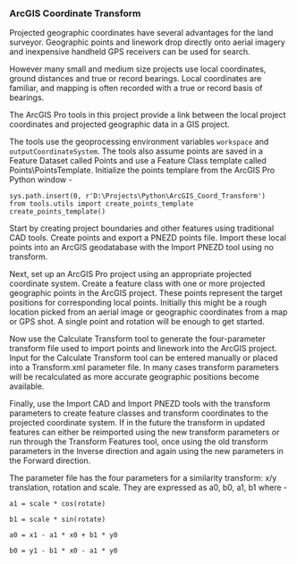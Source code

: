 ### ArcGIS Coordinate Transform

Projected geographic coordinates have several advantages for the land surveyor. 
Geographic points and linework drop directly onto aerial imagery and inexpensive handheld 
GPS receivers can be used for search.

However many small and medium size projects use local coordinates, ground distances 
and true or record bearings. Local coordinates are familiar, and mapping is often 
recorded with a true or record basis of bearings. 

The ArcGIS Pro tools in this project provide a link between the local project coordinates 
and projected geographic data in a GIS project. 

The tools use the geoprocessing environment variables `workspace` and `outputCoordinateSystem`. 
The tools also assume points are saved in a Feature Dataset called Points and use a 
Feature Class template called Points\PointsTemplate. Initialize the points templare 
from the ArcGIS Pro Python window -

    sys.path.insert(0, r'D:\Projects\Python\ArcGIS_Coord_Transform')
    from tools.utils import create_points_template
    create_points_template()

Start by creating project boundaries and other features using traditional CAD tools. 
Create points and export a PNEZD points file. Import these local points into an ArcGIS 
geodatabase with the Import PNEZD tool using no transform.

Next, set up an ArcGIS Pro project using an appropriate projected coordinate system. 
Create a feature class with one or more projected geographic points in the ArcGIS project. 
These points represent the target positions for corresponding local points. Initially this 
might be a rough location picked from an aerial image or geographic coordinates from a map 
or GPS shot.  A single point and rotation will be enough to get started. 

Now use the Calculate Transform tool to generate the four-parameter transform file used to 
import points and linework into the ArcGIS project. Input for the Calculate Transform tool 
can be entered manually or placed into a Transform.xml parameter file. In many cases transform 
parameters will be recalculated as more accurate geographic positions become available. 

Finally, use the Import CAD and Import PNEZD tools with the transform parameters to create 
feature classes and transform coordinates to the projected coordinate system. If in the future 
the transform in updated features can either be reimported using the new transform parameters 
or run through the Transform Features tool, once using the old transform parameters in the 
Inverse direction and again using the new parameters in the Forward direction.

The parameter file has the four parameters for a similarity transform: x/y translation, 
rotation and scale. They are expressed as a0, b0, a1, b1 where -

    a1 = scale * cos(rotate)
    
    b1 = scale * sin(rotate)

    a0 = x1 - a1 * x0 + b1 * y0

    b0 = y1 - b1 * x0 - a1 * y0
